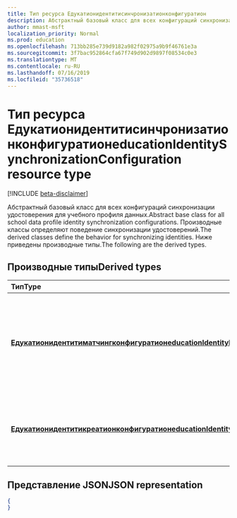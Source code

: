 ```yaml
---
title: Тип ресурса Едукатионидентитисинчронизатионконфигуратион
description: Абстрактный базовый класс для всех конфигураций синхронизации удостоверения для учебного профиля данных. Производные классы определяют поведение синхронизации удостоверений. Ниже приведены производные типы.
author: mmast-msft
localization_priority: Normal
ms.prod: education
ms.openlocfilehash: 713bb285e739d9182a982f02975a9b9f46761e3a
ms.sourcegitcommit: 3f7bac952864cfa67f749d902d9897f08534c0e3
ms.translationtype: MT
ms.contentlocale: ru-RU
ms.lasthandoff: 07/16/2019
ms.locfileid: "35736518"
---
```

# <a name="educationidentitysynchronizationconfiguration-resource-type"></a><span data-ttu-id="ad9bf-105">Тип ресурса Едукатионидентитисинчронизатионконфигуратион</span><span class="sxs-lookup"><span data-stu-id="ad9bf-105">educationIdentitySynchronizationConfiguration resource type</span></span>

[!INCLUDE [beta-disclaimer](../../includes/beta-disclaimer.md)]

<span data-ttu-id="ad9bf-106">Абстрактный базовый класс для всех конфигураций синхронизации удостоверения для учебного профиля данных.</span><span class="sxs-lookup"><span data-stu-id="ad9bf-106">Abstract base class for all school data profile identity synchronization configurations.</span></span> <span data-ttu-id="ad9bf-107">Производные классы определяют поведение синхронизации удостоверений.</span><span class="sxs-lookup"><span data-stu-id="ad9bf-107">The derived classes define the behavior for synchronizing identities.</span></span> <span data-ttu-id="ad9bf-108">Ниже приведены производные типы.</span><span class="sxs-lookup"><span data-stu-id="ad9bf-108">The following are the derived types.</span></span>

## <a name="derived-types"></a><span data-ttu-id="ad9bf-109">Производные типы</span><span class="sxs-lookup"><span data-stu-id="ad9bf-109">Derived types</span></span>
| <span data-ttu-id="ad9bf-110">Тип</span><span class="sxs-lookup"><span data-stu-id="ad9bf-110">Type</span></span> | <span data-ttu-id="ad9bf-111">Описание</span><span class="sxs-lookup"><span data-stu-id="ad9bf-111">Description</span></span> |
|:-|:-|
| [<span data-ttu-id="ad9bf-112">**Едукатионидентитиматчингконфигуратион**</span><span class="sxs-lookup"><span data-stu-id="ad9bf-112">**educationIdentityMatchingConfiguration**</span></span>](educationidentitymatchingconfiguration.md) | <span data-ttu-id="ad9bf-113">Используйте этот тип для согласования с существующими учетными записями пользователей в Azure Active Directory (Azure AD).</span><span class="sxs-lookup"><span data-stu-id="ad9bf-113">Use this type to match existing user accounts in Azure Active Directory (Azure AD).</span></span> |
| [<span data-ttu-id="ad9bf-114">**Едукатионидентитикреатионконфигуратион**</span><span class="sxs-lookup"><span data-stu-id="ad9bf-114">**educationIdentityCreationConfiguration**</span></span>](educationidentitycreationconfiguration.md) | <span data-ttu-id="ad9bf-115">Используйте этот тип для создания новых учетных записей пользователей в Azure AD.</span><span class="sxs-lookup"><span data-stu-id="ad9bf-115">Use this type to create new user accounts in Azure AD.</span></span> |

## <a name="json-representation"></a><span data-ttu-id="ad9bf-116">Представление JSON</span><span class="sxs-lookup"><span data-stu-id="ad9bf-116">JSON representation</span></span>
<!-- {
  "blockType": "resource",
   "isAbstract":true,
  "optionalProperties": [

  ],
  "@odata.type": "microsoft.graph.educationIdentitySynchronizationConfiguration"
}-->

```json
{
}
```

